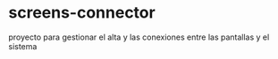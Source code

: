 # screens-connector
proyecto para gestionar el alta y las conexiones entre las pantallas y el sistema
